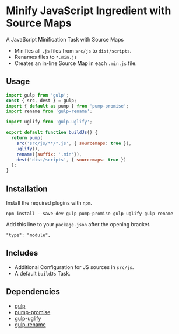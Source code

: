 Minify JavaScript Ingredient with Source Maps
================================================================================

A JavaScript Minification Task with Source Maps

- Minifies all `.js` files from `src/js` to `dist/scripts`.
- Renames files to `*.min.js`
- Creates an in-line Source Map in each `.min.js` file.

Usage
--------------------------------------------------------------------------------

```javascript
import gulp from 'gulp';
const { src, dest } = gulp;
import { default as pump } from 'pump-promise';
import rename from 'gulp-rename';

import uglify from 'gulp-uglify';

export default function buildJs() {
  return pump(
    src('src/js/**/*.js', { sourcemaps: true }),
    uglify(),
    rename({suffix: '.min'}),
    dest('dist/scripts', { sourcemaps: true })
  );
}
```

Installation
--------------------------------------------------------------------------------

Install the required plugins with `npm`.

`npm install --save-dev gulp pump-promise gulp-uglify gulp-rename`

Add this line to your `package.json` after the opening bracket.

`"type": "module",`

Includes
--------------------------------------------------------------------------------

- Additional Configuration for JS sources in `src/js`.
- A default `buildJs` Task.

Dependencies
--------------------------------------------------------------------------------

- [gulp](https://www.npmjs.com/package/gulp)
- [pump-promise](https://www.npmjs.com/package/pump-promise)
- [gulp-uglify](https://www.npmjs.com/package/gulp-uglify)
- [gulp-rename](https://www.npmjs.com/package/gulp-rename)
